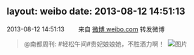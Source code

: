 layout: weibo
date: 2013-08-12 14:51:13
---
<meta name="referrer" content="no-referrer" />

2013-08-12 14:51:13  &nbsp;&nbsp;&nbsp;&nbsp;&nbsp;&nbsp; 来自 <a href="http://weibo.com/" rel="nofollow">微博 weibo.com</a>
转发微博
>  @南都周刊: #轻松午间#贵妃娘娘她，不胜酒力啊！ ​​​
>  ![图片](https://ww4.sinaimg.cn/large/61d7cd94jw1e7jtbj5vxcj20c808kt9t.jpg)
